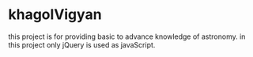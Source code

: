 # khagolVigyan
this project is for providing basic to advance knowledge of astronomy.
in this project only jQuery is used as javaScript.
